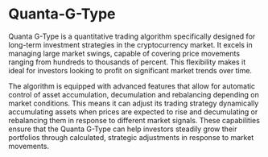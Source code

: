# Quanta-G-Type

Quanta G-Type is a quantitative trading algorithm specifically designed for long-term investment strategies in the cryptocurrency market. It excels in managing large market swings, capable of covering price movements ranging from hundreds to thousands of percent. This flexibility makes it ideal for investors looking to profit on significant market trends over time.

The algorithm is equipped with advanced features that allow for automatic control of asset accumulation, decumulation and rebalancing depending on market conditions. This means it can adjust its trading strategy dynamically accumulating assets when prices are expected to rise and decumulating or rebalancing them in response to different market signals. These capabilities ensure that the Quanta G-Type can help investors steadily grow their portfolios through calculated, strategic adjustments in response to market movements.
